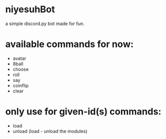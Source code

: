 # niyesuhBot
  a simple discord.py bot made for fun.
  
 # available commands for now:
  - avatar
  - 8ball
  - choose
  - roll
  - say
  - coinflip
  - clear
  
  # only use for given-id(s) commands:
  - load
  - unload (load - unload the modules)
